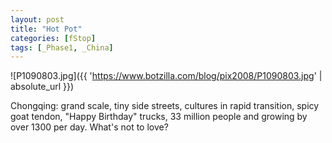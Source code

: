 ```yaml
---
layout: post
title: "Hot Pot"
categories: [fStop]
tags: [_Phase1, _China]
---
```



![P1090803.jpg]({{ 'https://www.botzilla.com/blog/pix2008/P1090803.jpg' | absolute_url }})


Chongqing: grand scale, tiny side streets, cultures in rapid transition, spicy goat tendon, "Happy Birthday" trucks, 33 million people and growing by over 1300 per day. What's not to love?
